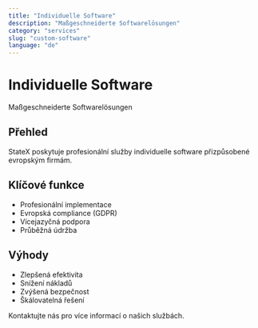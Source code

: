 ```yaml
---
title: "Individuelle Software"
description: "Maßgeschneiderte Softwarelösungen"
category: "services"
slug: "custom-software"
language: "de"
---
```


# Individuelle Software

Maßgeschneiderte Softwarelösungen

## Přehled

StateX poskytuje profesionální služby individuelle software přizpůsobené evropským firmám.

## Klíčové funkce

- Profesionální implementace
- Evropská compliance (GDPR)
- Vícejazyčná podpora
- Průběžná údržba

## Výhody

- Zlepšená efektivita
- Snížení nákladů
- Zvýšená bezpečnost
- Škálovatelná řešení

Kontaktujte nás pro více informací o našich službách.